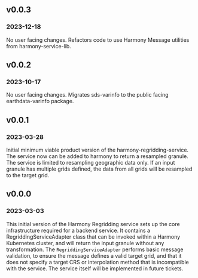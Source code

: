 ## v0.0.3
### 2023-12-18

No user facing changes. Refactors code to use Harmony Message utilities from
harmony-service-lib.

## v0.0.2
### 2023-10-17

No user facing changes.  Migrates sds-varinfo to the public facing
earthdata-varinfo package.

## v0.0.1
### 2023-03-28

Initial minimum viable product version of the harmony-regridding-service.  The
service now can be added to harmony to return a resampled granule. The service
is limited to resampling geographic data only. If an input granule has multiple
grids defined, the data from all grids will be resampled to the target grid.

## v0.0.0
### 2023-03-03

This initial version of the Harmony Regridding service sets up the core
infrastructure required for a backend service. It contains a RegriddingServiceAdapter
class that can be invoked within a Harmony Kubernetes cluster, and will return
the input granule without any transformation. The `RegriddingServiceAdapter` performs
basic message validation, to ensure the message defines a valid target grid,
and that it does not specify a target CRS or interpolation method that is
incompatible with the service. The service itself will be implemented in future
tickets.
